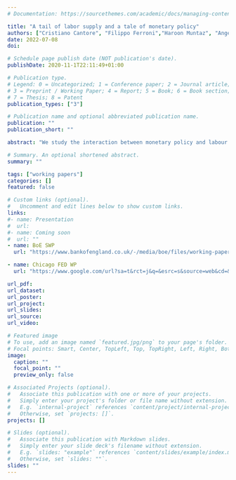 ```yaml
---
# Documentation: https://sourcethemes.com/academic/docs/managing-content/

title: "A tail of labor supply and a tale of monetary policy"
authors: ["Cristiano Cantore", "Filippo Ferroni","Haroon Muntaz", "Angeliki Theophilopoulou"]
date: 2022-07-08
doi:

# Schedule page publish date (NOT publication's date).
publishDate: 2020-11-1T22:11:49+01:00

# Publication type.
# Legend: 0 = Uncategorized; 1 = Conference paper; 2 = Journal article;
# 3 = Preprint / Working Paper; 4 = Report; 5 = Book; 6 = Book section;
# 7 = Thesis; 8 = Patent
publication_types: ["3"]

# Publication name and optional abbreviated publication name.
publication: ""
publication_short: ""

abstract: "We study the interaction between monetary policy and labour supply decisions at the household level. We uncover evidence of heterogeneous responses and a strong income effect on labour supply in the left tail of the income distribution, following a monetary policy shock in the US and the UK. That is, while aggregate hours and labour earnings decline, employed individuals at the bottom of the income distribution increase their hours worked in response to an interest rate hike. Moreover, their response is stronger in magnitude relative to other income groups. We rationalize this using a two-agent New-Keynesian (TANK) model where our empirical findings can be replicated with a lower intertemporal elasticity of substitution for the Hand-to-Mouth households. This setup has important implications for the impact of inequality on the transmission of monetary policy. We unveil a novel dampening effect on aggregate demand generated by the Hand-to-Mouth substitution of leisure for consumption following a negative income shock. Therefore we show that the impact of inequality on the transmission mechanism of monetary policy is highly dependent on the different layers of heterogeneity on the household side and the different combinations of nominal and real frictions. More inequality does not necessarily generate a stronger response of aggregate demand after a monetary policy shock."

# Summary. An optional shortened abstract.
summary: ""

tags: ["working papers"]
categories: []
featured: false

# Custom links (optional).
#   Uncomment and edit lines below to show custom links.
links:
#- name: Presentation
#  url:
#- name: Coming soon
#  url: ""
- name: BoE SWP
  url: "https://www.bankofengland.co.uk/-/media/boe/files/working-paper/2022/a-tail-of-labour-supply-and-a-tale-of-monetary-policy.pdf?la=en&hash=A019F6AC57F0CA58A93742C2628C1C87E1763257"

- name: Chicago FED WP
  url: "https://www.google.com/url?sa=t&rct=j&q=&esrc=s&source=web&cd=&ved=2ahUKEwjnsK-X8KD5AhWPhv0HHdkVDGQQFnoECAQQAQ&url=https%3A%2F%2Fwww.chicagofed.org%2F-%2Fmedia%2Fpublications%2Fworking-papers%2F2022%2Fwp2022-30-pdf.pdf%3Fsc_lang%3Den&usg=AOvVaw2G-kZZFtXwGK1AAuIPqEtd"

url_pdf:
url_dataset:
url_poster:
url_project:
url_slides:
url_source:
url_video:

# Featured image
# To use, add an image named `featured.jpg/png` to your page's folder.
# Focal points: Smart, Center, TopLeft, Top, TopRight, Left, Right, BottomLeft, Bottom, BottomRight.
image:
  caption: ""
  focal_point: ""
  preview_only: false

# Associated Projects (optional).
#   Associate this publication with one or more of your projects.
#   Simply enter your project's folder or file name without extension.
#   E.g. `internal-project` references `content/project/internal-project/index.md`.
#   Otherwise, set `projects: []`.
projects: []

# Slides (optional).
#   Associate this publication with Markdown slides.
#   Simply enter your slide deck's filename without extension.
#   E.g. `slides: "example"` references `content/slides/example/index.md`.
#   Otherwise, set `slides: ""`.
slides: ""
---
```

